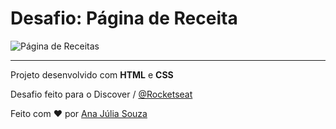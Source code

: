 # Desafio: Página de Receita

![Página de Receitas](https://user-images.githubusercontent.com/82847509/140182980-3ed57649-d04d-4dec-90f0-e9f8861523db.gif)

---------------

Projeto desenvolvido com __HTML__ e __CSS__

Desafio feito para o Discover / [@Rocketseat](https://github.com/Rocketseat)

Feito com :heart: por [Ana Júlia Souza](https://github.com/AJuliaSouza)

